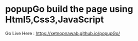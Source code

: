 # popupGo build the page using Html5,Css3,JavaScript

Go Live Here : https://xetnopnawab.github.io/popupGo/
